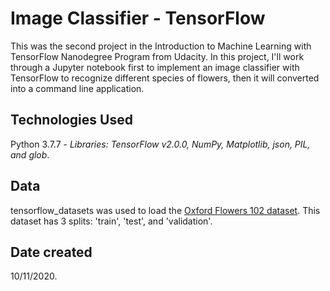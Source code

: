 # Image Classifier - TensorFlow
This was the second project in the Introduction to Machine Learning with TensorFlow Nanodegree Program from Udacity. In this project, I'll work through a Jupyter notebook first to implement an image classifier with TensorFlow to recognize different species of flowers, then it will converted into a command line application.

## Technologies Used
Python 3.7.7 -  *Libraries: TensorFlow v2.0.0, NumPy, Matplotlib, json, PIL, and glob*.

## Data
tensorflow_datasets was used to load the [Oxford Flowers 102 dataset](https://www.tensorflow.org/datasets/catalog/oxford_flowers102). This dataset has 3 splits: 'train', 'test', and 'validation'.

## Date created
10/11/2020.
